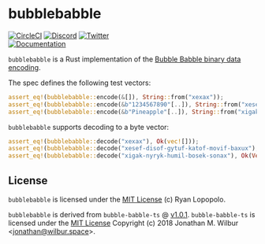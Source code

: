 # bubblebabble

[![CircleCI](https://circleci.com/gh/artichoke/bubblebabble.svg?style=svg)](https://circleci.com/gh/artichoke/bubblebabble)
[![Discord](https://img.shields.io/discord/607683947496734760)](https://discord.gg/QCe2tp2)
[![Twitter](https://img.shields.io/twitter/follow/artichokeruby?label=Follow&style=social)](https://twitter.com/artichokeruby)
<br>
[![Documentation](https://img.shields.io/badge/docs-bubblebabble-blue.svg)](https://artichoke.github.io/bubblebabble/bubblebabble)

`bubblebabble` is a Rust implementation of the
[Bubble Babble binary data encoding](https://github.com/artichoke/bubblebabble/blob/master/spec/Bubble_Babble_Encoding.txt).

The spec defines the following test vectors:

```rust
assert_eq!(bubblebabble::encode(&[]), String::from("xexax"));
assert_eq!(bubblebabble::encode(&b"1234567890"[..]), String::from("xesef-disof-gytuf-katof-movif-baxux"));
assert_eq!(bubblebabble::encode(&b"Pineapple"[..]), String::from("xigak-nyryk-humil-bosek-sonax"));
```

`bubblebabble` supports decoding to a byte vector:

```rust
assert_eq!(bubblebabble::decode("xexax"), Ok(vec![]));
assert_eq!(bubblebabble::decode("xesef-disof-gytuf-katof-movif-baxux"), Ok(Vec::from(&b"1234567890"[..])));
assert_eq!(bubblebabble::decode("xigak-nyryk-humil-bosek-sonax"), Ok(Vec::from(&b"Pineapple"[..])));
```

## License

`bubblebabble` is licensed under the [MIT License](/LICENSE) (c) Ryan Lopopolo.

`bubblebabble` is derived from `bubble-babble-ts` @
[v1.0.1](https://github.com/JonathanWilbur/bubble-babble-ts/tree/v1.0.1).
`bubble-babble-ts` is licensed under the
[MIT License](https://github.com/JonathanWilbur/bubble-babble-ts/blob/v1.0.1/LICENSE.txt)
Copyright (c) 2018 Jonathan M. Wilbur \<jonathan@wilbur.space\>.
